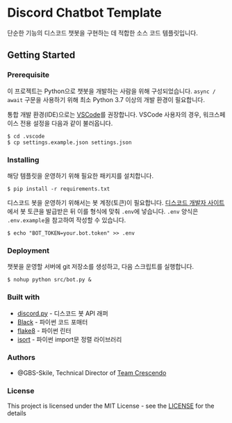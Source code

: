 # Discord Chatbot Template
단순한 기능의 디스코드 챗봇을 구현하는 데 적합한 소스 코드 템플릿입니다.

## Getting Started

### Prerequisite
이 프로젝트는 Python으로 챗봇을 개발하는 사람을 위해 구성되었습니다.
`async / await` 구문을 사용하기 위해 최소 Python 3.7 이상의 개발 환경이 필요합니다.

통합 개발 환경(IDE)으로는 [VSCode](https://code.visualstudio.com/)를 권장합니다.
VSCode 사용자의 경우, 워크스페이스 전용 설정을 다음과 같이 불러옵니다.

```
$ cd .vscode
$ cp settings.example.json settings.json
```

### Installing
해당 템플릿을 운영하기 위해 필요한 패키지를 설치합니다.

```
$ pip install -r requirements.txt
```

디스코드 봇을 운영하기 위해서는 봇 계정(토큰)이 필요합니다.
[디스코드 개발자 사이트](https://discordapp.com/developers/docs/intro)에서
봇 토큰을 발급받은 뒤 이를 형식에 맞춰 `.env`에 넣습니다.
`.env` 양식은 `.env.example`을 참고하여 작성할 수 있습니다.

```
$ echo "BOT_TOKEN=your.bot.token" >> .env
```

### Deployment
챗봇을 운영할 서버에 git 저장소를 생성하고, 다음 스크립트를 실행합니다.

```
$ nohup python src/bot.py &
```

### Built with
* [discord.py](https://discordpy.readthedocs.io/en/latest/) - 디스코드 봇 API 래퍼
* [Black](https://github.com/psf/black) - 파이썬 코드 포매터
* [flake8](https://flake8.pycqa.org/en/latest/) - 파이썬 린터
* [isort](https://github.com/timothycrosley/isort) - 파이썬 import문 정렬 라이브러리

### Authors
* @GBS-Skile, Technical Director of [Team Crescendo](https://github.com/team-crescendo)

### License
This project is licensed under the MIT License - see the
[LICENSE](https://github.com/team-crescendo/discord-py-boilerplate/blob/master/LICENSE)
for the details
